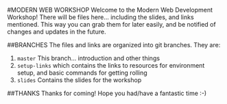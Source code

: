 #MODERN WEB WORKSHOP
Welcome to the Modern Web Development Workshop! There will be files here... including the slides, and links mentioned. This way you can grab them for later easily, and be notified of changes and updates in the future.

##BRANCHES
The files and links are organized into git branches. They are:

1. `master` This branch... introduction and other things
2. `setup-links` which contains the links to resources for environment setup, and basic commands for getting rolling
3. `slides` Contains the slides for the workshop

##THANKS
Thanks for coming! Hope you had/have a fantastic time :-)